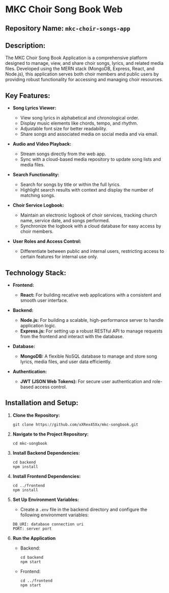 # MKC Choir Song Book Web

## Repository Name: `mkc-choir-songs-app`

## Description:

The MKC Choir Song Book Application is a comprehensive platform designed to manage, view, and share choir songs, lyrics, and related media files. Developed using the MERN stack (MongoDB, Express, React, and Node.js), this application serves both choir members and public users by providing robust functionality for accessing and managing choir resources.

## Key Features:

-   **Song Lyrics Viewer:**

    -   View song lyrics in alphabetical and chronological order.
    -   Display music elements like chords, tempo, and rhythm.
    -   Adjustable font size for better readability.
    -   Share songs and associated media on social media and via email.

-   **Audio and Video Playback:**

    -   Stream songs directly from the web app.
    -   Sync with a cloud-based media repository to update song lists and media files.

-   **Search Functionality:**
    -   Search for songs by title or within the full lyrics.
    -   Highlight search results with context and display the number of matching songs.
-   **Choir Service Logbook:**
    -   Maintain an electronic logbook of choir services, tracking church name, service date, and songs performed.
    -   Synchronize the logbook with a cloud database for easy access by choir members.
-   **User Roles and Access Control:**
    -   Differentiate between public and internal users, restricting access to certain features for internal use only.

## Technology Stack:

-   **Frontend:**
    -   **React:** For building recative web applications with a consistent and smooth user interface.
-   **Backend:**

    -   **Node.js:** For building a scalable, high-performance server to handle application logic.
    -   **Express.js:** For setting up a robust RESTful API to manage requests from the frontend and interact with the database.

-   **Database:**

    -   **MongoDB:** A flexible NoSQL database to manage and store song lyrics, media files, and user data efficiently.

-   **Authentication:**
    -   **JWT (JSON Web Tokens):** For secure user authentication and role-based access control.

## Installation and Setup:

1. **Clone the Repository:**
    ```
    git clone https://github.com/xXRex45Xx/mkc-songbook.git
    ```
2. **Navigate to the Project Repository:**
    ```
    cd mkc-songbook
    ```
3. **Install Backend Dependencies:**
    ```
    cd backend
    npm install
    ```
4. **Install Frontend Dependencies:**
    ```
    cd ../frontend
    npm install
    ```
5. **Set Up Environment Variables:**
    - Create a `.env` file in the backend directory and configure the following environment variables:
    ```
    DB_URI: database connection uri
    PORT: server port
    ```
6. **Run the Application**

    - Backend:
        ```
        cd backend
        npm start
        ```
    - Frontend:

        ```
        cd ../frontend
        npm start

        ```
